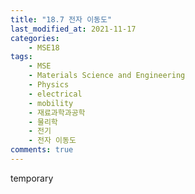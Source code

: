 ```yaml
---
title: "18.7 전자 이동도"
last_modified_at: 2021-11-17
categories:
    - MSE18
tags:
    - MSE
    - Materials Science and Engineering
    - Physics
    - electrical
    - mobility
    - 재료과학과공학
    - 물리학
    - 전기
    - 전자 이동도
comments: true
---
```


temporary